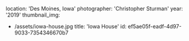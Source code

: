 location: 'Des Moines, Iowa'
photographer: 'Christopher Sturman'
year: '2019'
thumbnail_img:
  - /assets/iowa-house.jpg
title: 'Iowa House'
id: ef5ae05f-eadf-4d97-9033-7354346670b7
